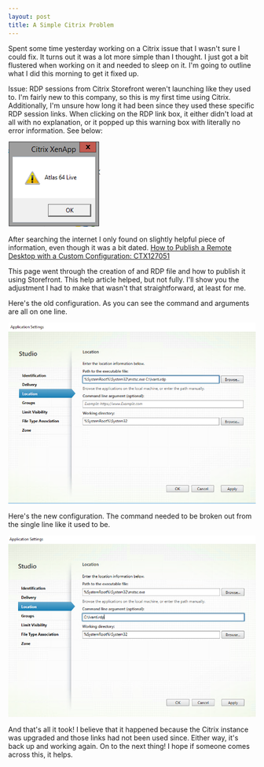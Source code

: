 ```yaml
---
layout: post
title: A Simple Citrix Problem
---
```


Spent some time yesterday working on a Citrix issue that I wasn't sure I could fix. It turns out it was a lot more simple than I thought. I just got a bit flustered when working on it and needed to sleep on it. I'm going to outline what I did this morning to get it fixed up.

Issue: RDP sessions from Citrix Storefront weren't launching like they used to. I'm fairly new to this company, so this is my first time using Citrix. Additionally, I'm unsure how long it had been since they used these specific RDP session links. When clicking on the RDP link box, it either didn't load at all with no explanation, or it popped up this warning box with literally no error information. See below:

![Warning Screenshot](\assets\2020-12-22\XenApp-Warning.png)

After searching the internet I only found on slightly helpful piece of information, even though it was a bit dated. <a href="https://support.citrix.com/article/CTX127051">How to Publish a Remote Desktop with a Custom Configuration: CTX127051</a>

This page went through the creation of and RDP file and how to publish it using Storefront. This help article helped, but not fully.  I'll show you the adjustment I had to make that wasn't that straightforward, at least for me.

Here's the old configuration. As you can see the command and arguments are all on one line.

![Old Configuration](\assets\2020-12-22\CitrixOldPathConfiguration.PNG)





Here's the new configuration. The command needed to be broken out from the single line like it used to be.

![New Configuration](\assets\2020-12-22\CitrixNewPathConfiguration.PNG)








And that's all it took! I believe that it happened because the Citrix instance was upgraded and those links had not been used since. Either way, it's back up and working again. On to the next thing! I hope if someone comes across this, it helps.
